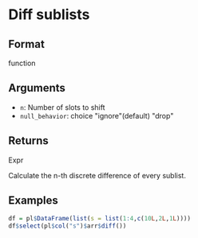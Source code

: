 # Diff sublists

## Format

function

## Arguments

- `n`: Number of slots to shift
- `null_behavior`: choice "ignore"(default) "drop"

## Returns

Expr

Calculate the n-th discrete difference of every sublist.

## Examples

```r
df = pl$DataFrame(list(s = list(1:4,c(10L,2L,1L))))
df$select(pl$col("s")$arr$diff())
```